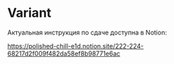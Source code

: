 # Variant

Актуальная инструкция по сдаче доступна в Notion:

https://polished-chill-e1d.notion.site/222-224-68217d2f009f482da58ef8b98771e6ac
